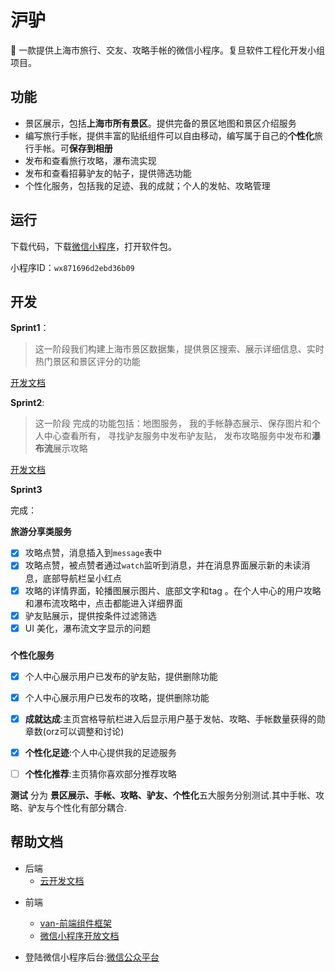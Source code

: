 # 沪驴
👣 一款提供上海市旅行、交友、攻略手帐的微信小程序。复旦软件工程化开发小组项目。


## 功能
* 景区展示，包括**上海市所有景区**。提供完备的景区地图和景区介绍服务
* 编写旅行手帐，提供丰富的贴纸组件可以自由移动，编写属于自己的**个性化**旅行手帐。可**保存到相册**
* 发布和查看旅行攻略，瀑布流实现
* 发布和查看招募驴友的帖子，提供筛选功能
* 个性化服务，包括我的足迹、我的成就；个人的发帖、攻略管理


## 运行

下载代码，下载[微信小程序](https://developers.weixin.qq.com/miniprogram/dev/devtools/download.html)，打开软件包。

小程序ID：`wx871696d2ebd36b09`



## 开发

**Sprint1**：
> 这一阶段我们构建上海市景区数据集，提供景区搜索、展示详细信息、实时热门景区和景区评分的功能

[开发文档](https://github.com/WxxShirley/SE-Travel/blob/master/docs/Sprint1%E5%BC%80%E5%8F%91%E6%96%87%E6%A1%A3.md)

**Sprint2**:
> 这一阶段 完成的功能包括：地图服务， 我的手帐静态展示、保存图片和个人中心查看所有， 寻找驴友服务中发布驴友贴， 发布攻略服务中发布和**瀑布流**展示攻略

[开发文档](https://github.com/WxxShirley/SE-Travel/blob/master/docs/Sprint2%E5%BC%80%E5%8F%91.md)


**Sprint3**

完成：


**旅游分享类服务**
- [x] 攻略点赞，消息插入到`message`表中
- [x] 攻略点赞，被点赞者通过`watch`监听到消息，并在消息界面展示新的未读消息，底部导航栏呈小红点
- [x] 攻略的详情界面，轮播图展示图片、底部文字和tag 。在个人中心的用户攻略和瀑布流攻略中，点击都能进入详细界面
- [x] 驴友贴展示，提供按条件过滤筛选
- [x] UI 美化，瀑布流文字显示的问题

###
**个性化服务**
- [x] 个人中心展示用户已发布的驴友贴，提供删除功能
- [x] 个人中心展示用户已发布的攻略，提供删除功能
- [x] **成就达成**:主页宫格导航栏进入后显示用户基于发帖、攻略、手帐数量获得的勋章数(orz可以调整和讨论)
- [x] **个性化足迹**:个人中心提供我的足迹服务
- [ ] **个性化推荐**:主页猜你喜欢部分推荐攻略


**测试**
分为 **景区展示、手帐、攻略、驴友、个性化**五大服务分别测试.其中手帐、攻略、驴友与个性化有部分耦合.

## 帮助文档

- 后端
  * [云开发文档](https://developers.weixin.qq.com/miniprogram/dev/wxcloud/basis/getting-started.html)

* 前端
  * [van-前端组件框架](https://vant-contrib.gitee.io/vant-weapp/#/intro)
  * [微信小程序开放文档](https://developers.weixin.qq.com/miniprogram/dev/framework/)

* 登陆微信小程序后台:[微信公众平台](https://mp.weixin.qq.com/)





